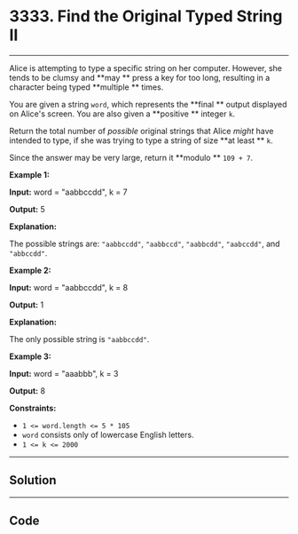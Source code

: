# 3333. Find the Original Typed String II

---

Alice is attempting to type a specific string on her computer. However, she tends to be clumsy and **may ** press a key for too long, resulting in a character being typed **multiple ** times.

You are given a string `word`, which represents the **final ** output displayed on Alice's screen. You are also given a **positive ** integer `k`.

Return the total number of _possible_ original strings that Alice _might_ have intended to type, if she was trying to type a string of size **at least ** `k`.

Since the answer may be very large, return it **modulo ** `109 + 7`.

 

**Example 1:**

**Input:** word = "aabbccdd", k = 7

**Output:** 5

**Explanation:**

The possible strings are: `"aabbccdd"`, `"aabbccd"`, `"aabbcdd"`, `"aabccdd"`, and `"abbccdd"`.

**Example 2:**

**Input:** word = "aabbccdd", k = 8

**Output:** 1

**Explanation:**

The only possible string is `"aabbccdd"`.

**Example 3:**

**Input:** word = "aaabbb", k = 3

**Output:** 8

 

**Constraints:**

  * `1 <= word.length <= 5 * 105`
  * `word` consists only of lowercase English letters.
  * `1 <= k <= 2000`

---

## Solution



---

## Code
```python


```